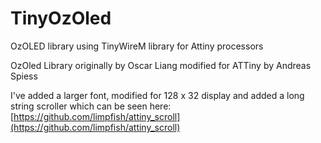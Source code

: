# TinyOzOled
OzOLED library using TinyWireM library for Attiny processors

OzOled Library originally by Oscar Liang modified for ATTiny by Andreas Spiess

I've added a larger font, modified for 128 x 32 display and added a long string scroller which can be seen here: [https://github.com/limpfish/attiny_scroll](https://github.com/limpfish/attiny_scroll)

